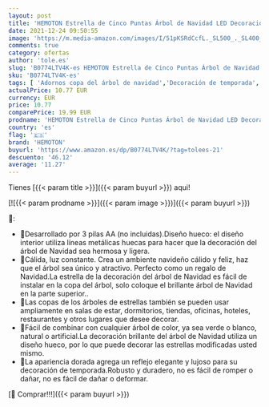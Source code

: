 ```yaml
---
layout: post
title: 'HEMOTON Estrella de Cinco Puntas Árbol de Navidad LED Decoraciones Star Treetop Light Decoración de Navidad Pentagram  Gold '
date: 2021-12-24 09:50:55
image: 'https://m.media-amazon.com/images/I/51pKSRdCcfL._SL500_._SL400_.jpg'
comments: true
category: ofertas
author: 'tole.es'
slug: 'B0774LTV4K-es HEMOTON Estrella de Cinco Puntas Árbol de Navidad LED...'
sku: 'B0774LTV4K-es'
tags: [ 'Adornos copa del árbol de navidad','Decoración de temporada','Decoración del hogar','Hogar y cocina','hemoton','navidad', ]
actualPrice: 10.77 EUR
currency: EUR
price: 10.77
comparePrice: 19.99 EUR
prodname: 'HEMOTON Estrella de Cinco Puntas Árbol de Navidad LED Decoraciones Star Treetop Light Decoración de Navidad Pentagram  Gold '
country: 'es'
flag: '🇪🇸'
brand: 'HEMOTON'
buyurl: 'https://www.amazon.es/dp/B0774LTV4K/?tag=tolees-21'
descuento: '46.12'
average: '11.27'
---
```


Tienes [{{< param title >}}]({{< param buyurl >}}) aqui!

[![{{< param prodname >}}]({{< param image >}})]({{< param buyurl >}})

🔎:

- 🌟Desarrollado por 3 pilas AA (no incluidas).Diseño hueco: el diseño interior utiliza líneas metálicas huecas para hacer que la decoración del árbol de Navidad sea hermosa y ligera.
- 🌟Cálida, luz constante. Crea un ambiente navideño cálido y feliz, haz que el árbol sea único y atractivo. Perfecto como un regalo de Navidad.La estrella de la decoración del árbol de Navidad es fácil de instalar en la copa del árbol, solo coloque el brillante árbol de Navidad en la parte superior..
- 🌟Las copas de los árboles de estrellas también se pueden usar ampliamente en salas de estar, dormitorios, tiendas, oficinas, hoteles, restaurantes y otros lugares que desee decorar.
- 🌟Fácil de combinar con cualquier árbol de color, ya sea verde o blanco, natural o artificial.La decoración brillante del árbol de Navidad utiliza un diseño hueco, por lo que puede decorar las estrellas modificadas usted mismo.
- 🌟La apariencia dorada agrega un reflejo elegante y lujoso para su decoración de temporada.Robusto y duradero, no es fácil de romper o dañar, no es fácil de dañar o deformar.

[🛒 Comprar!!!]({{< param buyurl >}})
